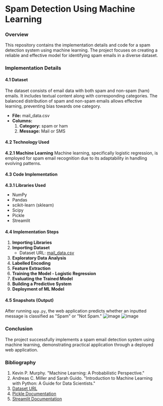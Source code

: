 # Spam Detection Using Machine Learning

### Overview
This repository contains the implementation details and code for a spam detection system using machine learning. The project focuses on creating a reliable and effective model for identifying spam emails in a diverse dataset.

### Implementation Details

#### 4.1 Dataset
The dataset consists of email data with both spam and non-spam (ham) emails. It includes textual content along with corresponding categories. The balanced distribution of spam and non-spam emails allows effective learning, preventing bias towards one category.

- **File:** mail_data.csv
- **Columns:**
  1. **Category:** spam or ham
  2. **Message:** Mail or SMS

#### 4.2 Technology Used
**4.2.1 Machine Learning**
Machine learning, specifically logistic regression, is employed for spam email recognition due to its adaptability in handling evolving patterns.

#### 4.3 Code Implementation
**4.3.1 Libraries Used**
- NumPy
- Pandas
- scikit-learn (sklearn)
- Scipy
- Pickle
- Streamlit

#### 4.4 Implementation Steps
1. **Importing Libraries**
2. **Importing Dataset**
   - Dataset URL: [mail_data.csv](https://github.com/tejaschaudhari192/Spam-Email-Detection)
3. **Exploratory Data Analysis**
4. **Labelled Encoding**
5. **Feature Extraction**
6. **Training the Model - Logistic Regression**
7. **Evaluating the Trained Model**
8. **Building a Predictive System**
9. **Deployment of ML Model**

#### 4.5 Snapshots (Output)
After running `app.py`, the web application predicts whether an inputted message is classified as "Spam" or "Not Spam."
![image](https://github.com/tejaschaudhari192/Spam-Detection/assets/104405128/455b26f8-0f48-496a-8278-27123e5538b8)
![image](https://github.com/tejaschaudhari192/Spam-Detection/assets/104405128/e38fc665-cf27-4071-865d-cdb9fea54922)


### Conclusion
The project successfully implements a spam email detection system using machine learning, demonstrating practical application through a deployed web application.

### Bibliography
1. Kevin P. Murphy. "Machine Learning: A Probabilistic Perspective."
2. Andreas C. Miller and Sarah Guido. "Introduction to Machine Learning with Python: A Guide for Data Scientists."
3. [Dataset URL](https://raw.githubusercontent.com/tejaschaudhari192/Spam-Detection/master/dataset/mail_data.csv)
4. [Pickle Documentation](https://docs.python.org/3/library/pickle.html)
5. [Streamlit Documentation](https://docs.streamlit.io/)
